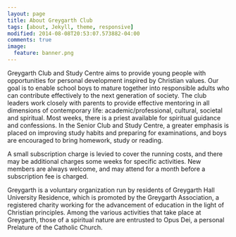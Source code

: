 ```yaml
---
layout: page
title: About Greygarth Club
tags: [about, Jekyll, theme, responsive]
modified: 2014-08-08T20:53:07.573882-04:00
comments: true
image:
  feature: banner.png
---
```


Greygarth Club and Study Centre aims to provide young people with opportunities for personal development inspired by Christian values. Our goal is to enable school boys to mature together into responsible adults who can contribute effectively to the next generation of society. The club leaders work closely with parents to provide effective mentoring in all dimensions of contemporary life: academic/professional, cultural, societal and spiritual. Most weeks, there is a priest available for spiritual guidance and confessions. In the Senior Club and Study Centre, a greater emphasis is placed on improving study habits and preparing for examinations, and boys are encouraged to bring homework, study or reading.

A small subscription charge is levied to cover the running costs, and there may be additional charges some weeks for specific activities. New members are always welcome, and may attend for a month before a subscription fee is charged.

Greygarth is a voluntary organization run by residents of Greygarth Hall University Residence, which is promoted by the Greygarth Association, a registered charity working for the advancement of education in the light of Christian principles. Among the various activities that take place at Greygarth, those of a spiritual nature are entrusted to Opus Dei, a personal Prelature of the Catholic Church.
